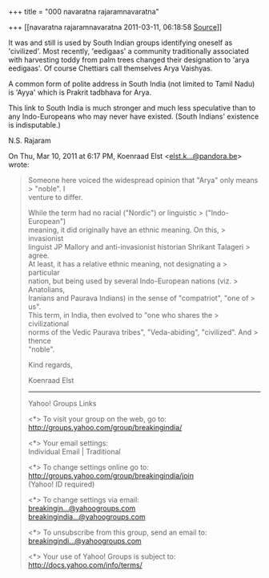 +++
title = "000 navaratna rajaramnavaratna"

+++
[[navaratna rajaramnavaratna	2011-03-11, 06:18:58 [Source](https://groups.google.com/g/bvparishat/c/uJ49z-yG0kc)]]





 It was and still is used by South Indian groups identifying oneself as 'civilized'. Most recently, 'eedigaas' a community traditionally associated with harvesting toddy from palm trees changed their designation to 'arya eedigaas'. Of course Chettiars call themselves Arya Vaishyas.



 A common form of polite address in South India (not limited to Tamil Nadu) is 'Ayya' which is Prakrit tadbhava for Arya.



 This link to South India is much stronger and much less speculative than to any Indo-Europeans who may never have existed. (South Indians' existence is indisputable.)



N.S. Rajaram  
  

On Thu, Mar 10, 2011 at 6:17 PM, Koenraad Elst \<[elst.k...@pandora.be]()\> wrote:  

> Someone here voiced the widespread opinion that "Arya" only means > "noble". I  
> venture to differ.  
>   
> While the term had no racial ("Nordic") or linguistic > ("Indo-European")  
> meaning, it did originally have an ethnic meaning. On this, > invasionist  
> linguist JP Mallory and anti-invasionist historian Shrikant Talageri > agree.  
> At least, it has a relative ethnic meaning, not designating a > particular  
> nation, but being used by several Indo-European nations (viz. > Anatolians,  
> Iranians and Paurava Indians) in the sense of "compatriot", "one of > us".  
> This term, in India, then evolved to "one who shares the > civilizational  
> norms of the Vedic Paurava tribes", "Veda-abiding", "civilized". And > thence  
> "noble".  
>   
> Kind regards,  
>   
> Koenraad Elst  
>   
>   
>   
> ------------------------------------  
>   
> Yahoo! Groups Links  
>   
> \<\*\> To visit your group on the web, go to:  
>  <http://groups.yahoo.com/group/breakingindia/>  
>   
> \<\*\> Your email settings:  
>  Individual Email \| Traditional  
>   
> \<\*\> To change settings online go to:  
>  <http://groups.yahoo.com/group/breakingindia/join>  
>  (Yahoo! ID required)  
>   
> \<\*\> To change settings via email:  
>  [breakingin...@yahoogroups.com]()  
>  [breakingindia...@yahoogroups.com]()  
>   
> \<\*\> To unsubscribe from this group, send an email to:  
>  [breakingindi...@yahoogroups.com]()  
>   
> \<\*\> Your use of Yahoo! Groups is subject to:  
>  <http://docs.yahoo.com/info/terms/>  
>   

  

